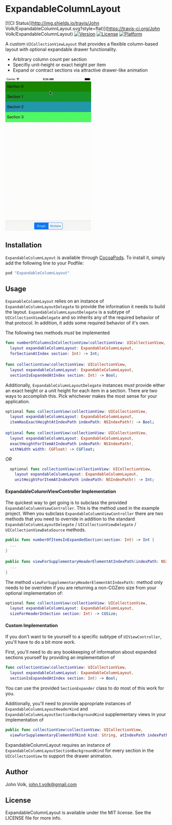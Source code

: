 # ExpandableColumnLayout

[![CI Status](http://img.shields.io/travis/John Volk/ExpandableColumnLayout.svg?style=flat)](https://travis-ci.org/John Volk/ExpandableColumnLayout)
[![Version](https://img.shields.io/cocoapods/v/ExpandableColumnLayout.svg?style=flat)](http://cocoapods.org/pods/ExpandableColumnLayout)
[![License](https://img.shields.io/cocoapods/l/ExpandableColumnLayout.svg?style=flat)](http://cocoapods.org/pods/ExpandableColumnLayout)
[![Platform](https://img.shields.io/cocoapods/p/ExpandableColumnLayout.svg?style=flat)](http://cocoapods.org/pods/ExpandableColumnLayout)

A custom `UICollectionViewLayout` that provides a flexible column-based layout with optional expandable drawer functionality.

* Arbitrary column count per section
* Specifiy unit-height or exact height per item
* Expand or contract sections via attractive drawer-like animation

![demo](demo.gif)

## Installation

`ExpandableColumnLayout` is available through [CocoaPods](http://cocoapods.org). To install
it, simply add the following line to your Podfile:

```ruby
pod "ExpandableColumnLayout"
```

## Usage

`ExpanableColumnLayout` relies on an instance of `ExpandableColumnLayoutDelegate` to provide the information it needs to build the layout. `ExpandableColumnLayoutDelegate` is a subtype of `UICollectionViewDelegate` and so inherits any of the required behavior of that protocol. In addition, it adds some required behavior of it's own.

The following two methods _must_ be implemented

```swift
func numberOfColumnsInCollectionView(collectionView: UICollectionView,
  layout expandableColumnLayout: ExpandableColumnLayout,
  forSectionAtIndex section: Int) -> Int;
    
func collectionView(collectionView: UICollectionView,
  layout expandableColumnLayout: ExpandableColumnLayout,
  sectionIsExpandedAtIndex section: Int) -> Bool;
```

Additionally, `ExpandableColumnLayoutDelegate` instances _must_ provide either an exact height or a unit height for each item in a section. There are two ways to accomplish this. Pick whichever makes the most sense for your application.

```swift
optional func collectionView(collectionView: UICollectionView,
  layout expandableColumnLayout: ExpandableColumnLayout,
  itemHasExactHeightAtIndexPath indexPath: NSIndexPath!) -> Bool;
    
optional func collectionView(collectionView: UICollectionView,
  layout expandableColumnLayout: ExpandableColumnLayout,
  exactHeightForItemAtIndexPath indexPath: NSIndexPath!,
  withWidth width: CGFloat) -> CGFloat;
```

*OR*

```swift
  optional func collectionView(collectionView: UICollectionView,
    layout expandableColumnLayout: ExpandableColumnLayout,
    unitHeightForItemAtIndexPath indexPath: NSIndexPath!) -> Int;
```

#### ExpandableColumnViewController Implementation

The quickest way to get going is to subclass the provided `ExpandableColumnViewController`. This is the method used in the example project. When you subclass `ExpandableColumnViewController` there are two methods that you need to override in addition to the standard `ExpandableColumnLayoutDelegate` / `UICollectionViewDelegate` / `UICollectionViewDataSource` methods.

```swift
public func numberOfItemsInExpandedSection(section: Int) -> Int {
  ...
}

public func viewForSupplementaryHeaderElementAtIndexPath(indexPath: NSIndexPath) -> UICollectionReusableView {
  ...
}
```

The method `viewForSupplementaryHeaderElementAtIndexPath:` method only needs to be overriden if you are returning a non-CGZero size from your optional implementation of:

```swift
optional func collectionView(collectionView: UICollectionView,
  layout expandableColumnLayout: ExpandableColumnLayout,
  sizeForHeaderInSection section: Int) -> CGSize;
```

#### Custom Implementation

If you don't want to tie yourself to a specific subtype of `UIViewController`, you'll have to do a bit more work.

First, you'll need to do any bookkeeping of information about expanded sections yourself by providing an implementation of

```swift
func collectionView(collectionView: UICollectionView,
  layout expandableColumnLayout: ExpandableColumnLayout,
  sectionIsExpandedAtIndex section: Int) -> Bool;
```

You can use the provided `SectionExpander` class to do most of this work for you.

Additionally, you'll need to provide appropriate instances of `ExpandableColumnLayoutHeaderKind` and `ExpandableColumnLayoutSectionBackgroundKind` supplementary views in your implementation of

```swift
public func collectionView(collectionView: UICollectionView,
  viewForSupplementaryElementOfKind kind: String, atIndexPath indexPath: NSIndexPath) -> UICollectionReusableView
```

ExpandableColumnLayout requires an instance of `ExpandableColumnLayoutSectionBackgroundKind` for every section in the `UICollectionView` to support the drawer animation.

## Author

John Volk, john.t.volk@gmail.com

## License

ExpandableColumnLayout is available under the MIT license. See the LICENSE file for more info.
